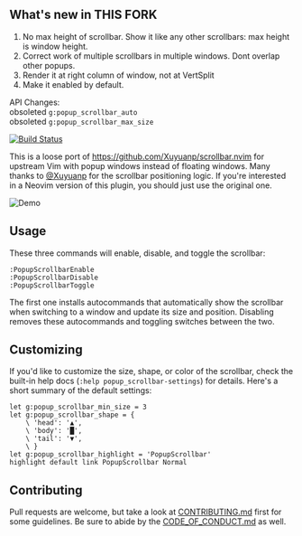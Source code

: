 ## What's new in THIS FORK
1. No max height of scrollbar. Show it like any other scrollbars: max height is window height.
2. Correct work of multiple scrollbars in multiple windows. Dont overlap other popups.
3. Render it at right column of window, not at VertSplit
4. Make it enabled by default.

API Changes:  
obsoleted `g:popup_scrollbar_auto`  
obsoleted `g:popup_scrollbar_max_size`

[![Build Status](https://circleci.com/gh/AndrewRadev/popup_scrollbar.vim/tree/main.svg?style=shield)](https://circleci.com/gh/AndrewRadev/popup_scrollbar.vim?branch=main)

This is a loose port of <https://github.com/Xuyuanp/scrollbar.nvim> for upstream Vim with popup windows instead of floating windows. Many thanks to [@Xuyuanp](https://github.com/Xuyuanp) for the scrollbar positioning logic. If you're interested in a Neovim version of this plugin, you should just use the original one.

![Demo](http://i.andrewradev.com/cd73f8284361e2e91c44e32571b52848.gif)

## Usage

These three commands will enable, disable, and toggle the scrollbar:

``` vim
:PopupScrollbarEnable
:PopupScrollbarDisable
:PopupScrollbarToggle
```

The first one installs autocommands that automatically show the scrollbar when switching to a window and update its size and position. Disabling removes these autocommands and toggling switches between the two.

## Customizing

If you'd like to customize the size, shape, or color of the scrollbar, check the built-in help docs (`:help popup_scrollbar-settings`) for details. Here's a short summary of the default settings:

``` vim
let g:popup_scrollbar_min_size = 3
let g:popup_scrollbar_shape = {
    \ 'head': '▲',
    \ 'body': '█',
    \ 'tail': '▼',
    \ }
let g:popup_scrollbar_highlight = 'PopupScrollbar'
highlight default link PopupScrollbar Normal
```

## Contributing

Pull requests are welcome, but take a look at [CONTRIBUTING.md](https://github.com/AndrewRadev/popup_scrollbar.vim/blob/main/CONTRIBUTING.md) first for some guidelines. Be sure to abide by the [CODE_OF_CONDUCT.md](https://github.com/AndrewRadev/popup_scrollbar.vim/blob/master/CODE_OF_CONDUCT.md) as well.
